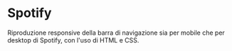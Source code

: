 # Spotify

Riproduzione responsive della barra di navigazione sia per mobile che per desktop di Spotify, con l'uso di HTML e CSS.

